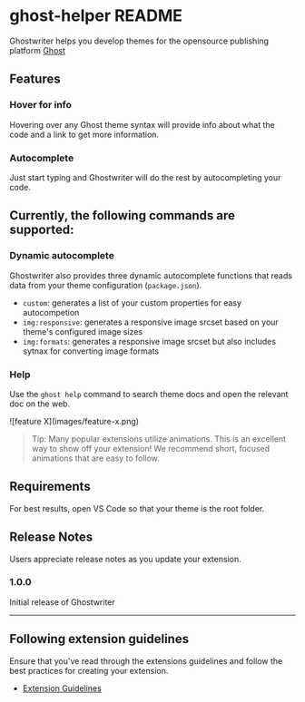 # ghost-helper README

Ghostwriter helps you develop themes for the opensource publishing platform [Ghost](https://ghost.org/)

## Features

### Hover for info
Hovering over any Ghost theme syntax will provide info about what the code and a link to get more information.
### Autocomplete
Just start typing and Ghostwriter will do the rest by autocompleting your code.

Currently, the following commands are supported:
-

### Dynamic autocomplete

Ghostwriter also provides three dynamic autocomplete functions that reads data from your theme configuration (`package.json`).

- `custom`: generates a list of your custom properties for easy autocompetion
- `img:responsive`: generates a responsive image srcset based on your theme's configured image sizes
- `img:formats`: generates a responsive image srcset but also includes sytnax for converting image formats

### Help
Use the `ghost help` command to search theme docs and open the relevant doc on the web.

\!\[feature X\]\(images/feature-x.png\)

> Tip: Many popular extensions utilize animations. This is an excellent way to show off your extension! We recommend short, focused animations that are easy to follow.

## Requirements

For best results, open VS Code so that your theme is the root folder.


## Release Notes

Users appreciate release notes as you update your extension.

### 1.0.0

Initial release of Ghostwriter

-----------------------------------------------------------------------------------------------------------
## Following extension guidelines

Ensure that you've read through the extensions guidelines and follow the best practices for creating your extension.

* [Extension Guidelines](https://code.visualstudio.com/api/references/extension-guidelines)

